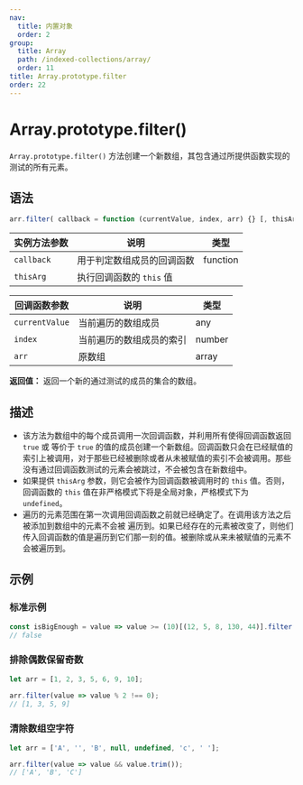 ```yaml
---
nav:
  title: 内置对象
  order: 2
group:
  title: Array
  path: /indexed-collections/array/
  order: 11
title: Array.prototype.filter
order: 22
---
```


# Array.prototype.filter()

`Array.prototype.filter()` 方法创建一个新数组，其包含通过所提供函数实现的测试的所有元素。

## 语法

```js
arr.filter( callback = function (currentValue, index, arr) {} [, thisArg ] )
```

| 实例方法参数 | 说明                       | 类型     |
| ------------ | -------------------------- | -------- |
| `callback`   | 用于判定数组成员的回调函数 | function |
| `thisArg`    | 执行回调函数的 `this` 值   |          |

| 回调函数参数   | 说明                     | 类型   |
| -------------- | ------------------------ | ------ |
| `currentValue` | 当前遍历的数组成员       | any    |
| `index`        | 当前遍历的数组成员的索引 | number |
| `arr`          | 原数组                   | array  |

**返回值：** 返回一个新的通过测试的成员的集合的数组。

## 描述

- 该方法为数组中的每个成员调用一次回调函数，并利用所有使得回调函数返回 `true` 或 等价于 `true` 的值的成员创建一个新数组。回调函数只会在已经赋值的索引上被调用，对于那些已经被删除或者从未被赋值的索引不会被调用。那些没有通过回调函数测试的元素会被跳过，不会被包含在新数组中。
- 如果提供 `thisArg` 参数，则它会被作为回调函数被调用时的 `this` 值。否则，回调函数的 `this` 值在非严格模式下将是全局对象，严格模式下为 `undefined`。
- 遍历的元素范围在第一次调用回调函数之前就已经确定了。在调用该方法之后被添加到数组中的元素不会被 遍历到。如果已经存在的元素被改变了，则他们传入回调函数的值是遍历到它们那一刻的值。被删除或从来未被赋值的元素不会被遍历到。

## 示例

### 标准示例

```js
const isBigEnough = value => value >= (10)[(12, 5, 8, 130, 44)].filter(isBigEnough);
// false
```

### 排除偶数保留奇数

```js
let arr = [1, 2, 3, 5, 6, 9, 10];

arr.filter(value => value % 2 !== 0);
// [1, 3, 5, 9]
```

### 清除数组空字符

```js
let arr = ['A', '', 'B', null, undefined, 'c', ' '];

arr.filter(value => value && value.trim());
// ['A', 'B', 'C']
```
